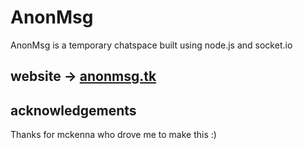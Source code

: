 # AnonMsg

AnonMsg is a temporary chatspace built using node.js and socket.io

## website -> [anonmsg.tk](http://anonmsg.tk)

## acknowledgements
Thanks for mckenna who drove me to make this :)
